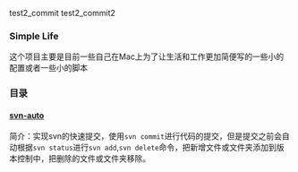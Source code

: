 test2_commit
test2_commit2
### Simple Life
这个项目主要是目前一些自己在Mac上为了让生活和工作更加简便写的一些小的配置或者一些小的脚本

### 目录
#### [svn-auto](./svn-auto)
简介：实现svn的快速提交，使用`svn commit`进行代码的提交，但是提交之前会自动根据`svn status`进行`svn add`,`svn delete`命令，把新增文件或文件夹添加到版本控制中，把删除的文件或文件夹移除。
